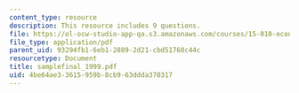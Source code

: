 ```yaml
---
content_type: resource
description: This resource includes 9 questions.
file: https://ol-ocw-studio-app-qa.s3.amazonaws.com/courses/15-010-economic-analysis-for-business-decisions-fall-2004/4be64ae33615959b8cb963ddda370317_samplefinal_1999.pdf
file_type: application/pdf
parent_uid: 93294fb1-6eb1-2889-2d21-cbd51760c44c
resourcetype: Document
title: samplefinal_1999.pdf
uid: 4be64ae3-3615-959b-8cb9-63ddda370317
---
```

